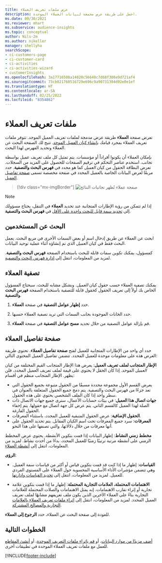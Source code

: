 ```yaml
---
title: عرض ملفات تعريف العملاء
description: احصل على طريقة عرض مجمعة لبيانات العملاء الموحدة.
ms.date: 09/30/2021
ms.reviewer: mhart
ms.subservice: audience-insights
ms.topic: conceptual
author: Nils-2m
ms.author: nikeller
manager: shellyha
searchScope:
- ci-customers-page
- ci-customer-card
- ci-activities
- ci-activities-wizard
- customerInsights
ms.openlocfilehash: 3a17716508a14020c56640c7d68f300a9d721af4
ms.sourcegitcommit: 73cb021760516729e696c9a90731304d92e0e1ef
ms.translationtype: HT
ms.contentlocale: ar-SA
ms.lasthandoff: 02/25/2022
ms.locfileid: "8354862"
---
```

# <a name="customer-profiles"></a>ملفات تعريف العملاء

تعرض صفحة **العملاء** طريقة عرض مدمجة لملفات تعريف العميل الموحد. تتوفر ملفات تعريف العملاء بمجرد قيامك [بإنشاء كيان العميل الموحد](data-unification.md). تتيح لك الصفحة البحث عن العملاء وتحديد الفهرس لهذا البحث.

بإمكان العملاء أن يكونوا أفراداً أو مؤسسات. يتم تمثيل كل ملف تعريف عميل بواسطة تجانب. استخدم عناصر التحكم في ترقيم الصفحات للحصول على المزيد من السجلات. تعرض البطاقة الحقول من كيان *العميل* كما هو محدد في **فهرس البحث والتصفية**. حدد مربعًا لعرض البيانات الخاصة بالعميل المحدد في صفحة مخصصة تسمى [صفحة تفاصيل العميل](customer-profiles.md#customer-details-page).

> [!div class="mx-imgBorder"] 
> ![صفحة عملاء تُظهر تجانبات النتائج](media/customers-page-result-tiles-B2C.png "صفحة عملاء تُظهر تجانبات النتائج")

> [!NOTE]
> إذا لم تتمكن من رؤية الإطارات المتجانبة عند تحديد **العملاء** في التنقل، يحتاج مسؤولك إلى [تحديد سمة قابل للبحث واحدة على الأقل](search-filter-index.md) في **فهرس البحث والتصفية**.

## <a name="search-for-customers"></a>البحث عن المستخدمين

ابحث عن العملاء عن طريق إدخال اسم أو بعض السمات الأخرى في مربع البحث. يعمل البحث فقط في كيان _العميل_ الذي تم إنشاؤه أثناء عملية توحيد البيانات.

كمسؤول، يمكنك تكوين سمات قابلة للبحث باستخدام الصفحة **فهرس البحث والتصفية**. لمزيد من المعلومات، انتقل إلى [إدارة فهرس البحث والتصفية](search-filter-index.md).

## <a name="filter-customers"></a>تصفية العملاء

يمكنك تصفية العملاء حسب حقول كيان _العميل_. وبشكل مشابه للبحث، سيحتاج المسؤول الخاص بك أولاً إلى تعريف الحقول كحقول قابلة للتصفية باستخدام الصفحة **فهرس البحث والتصفية**.

1. حدد **إظهار عوامل التصفية** في صفحة **العملاء**.

1. حدد الخانات الموجودة بحانب السمات التي تريد تصفية العملاء حسبها.

1. قم بإزالة عوامل التصفية من خلال تحديد **مسح عوامل التصفية** في صفحة **العملاء**.

## <a name="customer-details-page"></a>صفحة تفاصيل العملاء

حدد أي واحد من الإطارات المتجانبة للعميل لفتح **صفحة تفاصيل العملاء**. تحتوي طريقة العرض هذه على معلومات موحدة للعميل المحدد. تتضمن تفاصيل العميل المحتوى التالي:

**الإطار المتجانب لملف تعريف العميل**: يعرض هذا الإطار المتجانب القيم المختلفة من كيان _العميل_ الموحد. إذا كان الحقل لا يحتوي على قيمة لملف تعريف العميل المحدد، فلن يظهر. الإطار المتجانب منظم في أقسام:  
  - يعرض القسم الأول مجموعة محددة مسبقًا من الحقول متبوعة بجميع الحقول التي تعد جزءًا من فهرس البحث والتصفية. يتم دمج جميع الحقول المتعلقة بالعنوان في سطر واحد إذا كان الملف الشخصي يحتوي على هذه الحقول. 
  - **جهات اتصال هذا العميل**: في بيئات حسابات الأعمال، سترى جميع جهات الاتصال ذات الصلة لهذا العميل كالقسم الثاني. يتم عرض كل جهة اتصال مع حقولها. يتم إخفاء الحقول الفارغة.
  - **الحقول الإضافية**: عرض الحقول المتبقية للعميل المحدد، باستثناء المعرفات. 
  - **المعرفات**: سرد جميع المعرفات تحت اسم الكيان المقابل. يتم تحديد الحقول على أنها معرفات من خلال دلالاتها، والتي تصنفها على هذا النحو.

**مخطط زمني النشاط**: إظهار البيانات إذا قمت بتكوين الأنشطة. يحتوي عرض المخطط الزمني على أنشطة مرتبة ترتيبًا زمنيًا للعميل المحدد، بدءًا من أحدث نشاط. لمزيد من المعلومات، انتقل إلى [أنشطة العملاء](activities.md).

**الرؤى**:  
  - **القياسات**: إظهار ما إذا كنت قد قمت بتكوين قياس أو أكثر من قياسات سمة العميل. وهي تتضمن مؤشرات الأداء الأساسية المحسوبة حول العملاء على المستوي الفردي للعميل. لمزيد من المعلومات، انتقل إلى [تحديد القياسات وإدارتها](measures.md).

  - **الاهتمامات المحتملة، العلامات التجارية المحتملة**: إظهار ما إذا قمت بتكوين علامة تجارية أو إثراء تقارب الاهتمامات. إنه يمثل الاهتمامات والصلات المحتملة للعلامات التجارية بناءً على العملاء الآخرين الذين يكون ملف تعريفهم مشابهًا لملف تعريف العميل المحدد. لمزيد من المعلومات، انتقل إلى [إثراء ملفات تعريف العملاء بالعلامات التجارية والمصالح المشتركة](enrichment-microsoft.md).

للعودة إلى صفحة البحث عن العملاء، حدد **الرجوع إلى العملاء**.

## <a name="next-steps"></a>الخطوات التالية

[أضف مزيدًا من موارد البيانات](data-sources.md)، أو [قم بإثراء ملفات التعريف الموحدة](enrichment-hub.md)، أو [أنشئ المقاطع](segments.md) للعمل مع ملفات تعريف العملاء الموحدة في تطبيقات أخرى.


[!INCLUDE[footer-include](../includes/footer-banner.md)]
